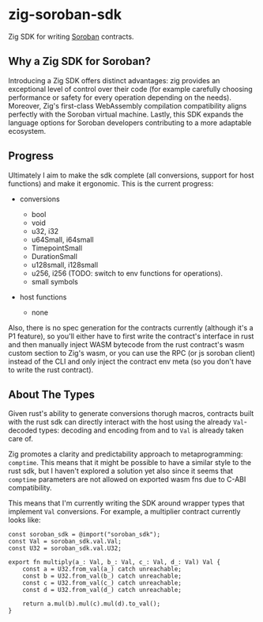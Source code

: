 # zig-soroban-sdk

Zig SDK for writing [Soroban](https://soroban.stellar.org/) contracts.

## Why a Zig SDK for Soroban?

Introducing a Zig SDK offers distinct advantages: zig provides an exceptional level of control over their code (for example carefully choosing performance or safety for every operation depending on the needs). Moreover, Zig's first-class WebAssembly compilation compatibility aligns perfectly with the Soroban virtual machine. Lastly, this SDK expands the language options for Soroban developers contributing to a more adaptable ecosystem. 

## Progress

Ultimately I aim to make the sdk complete (all conversions, support for host functions) and make it ergonomic. This is the current progress:

- conversions
    - bool
    - void
    - u32, i32
    - u64Small, i64small
    - TimepointSmall
    - DurationSmall
    - u128small, i128small
    - u256, i256 (TODO: switch to env functions for operations).
    - small symbols
    

- host functions
    - none

Also, there is no spec generation for the contracts currently (although it's a P1 feature), so you'll either have to first write the contract's interface in rust and then manually inject WASM bytecode from the rust contract's wasm custom section to Zig's wasm, or you can use the RPC (or js soroban client) instead of the CLI and only inject the contract env meta (so you don't have to write the rust contract).

## About The Types

Given rust's ability to generate conversions thorugh macros, contracts built with the rust sdk can directly interact with the host using the already `Val`-decoded types: decoding and encoding from and to `Val` is already taken care of. 

Zig promotes a clarity and predictability approach to metaprogramming: `comptime`. This means that it might be possible to have a similar style to the rust sdk, but I haven't explored a solution yet also since it seems that `comptime` parameters are not allowed on exported wasm fns due to C-ABI compatibility.

This means that I'm currently writing the SDK around wrapper types that implement `Val` conversions. For example, a multiplier contract currently looks like:

```zig
const soroban_sdk = @import("soroban_sdk");
const Val = soroban_sdk.val.Val;
const U32 = soroban_sdk.val.U32;

export fn multiply(a_: Val, b_: Val, c_: Val, d_: Val) Val {
    const a = U32.from_val(a_) catch unreachable;
    const b = U32.from_val(b_) catch unreachable;
    const c = U32.from_val(c_) catch unreachable;
    const d = U32.from_val(d_) catch unreachable;

    return a.mul(b).mul(c).mul(d).to_val();
}

```
